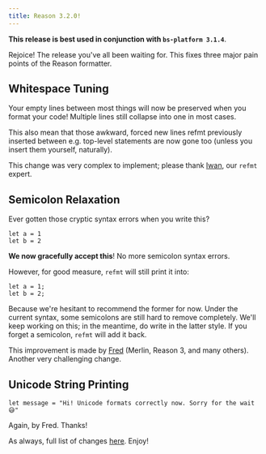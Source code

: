 ```yaml
---
title: Reason 3.2.0!
---
```


**This release is best used in conjunction with `bs-platform 3.1.4`**.

Rejoice! The release you've all been waiting for. This fixes three major pain points of the Reason formatter.

## Whitespace Tuning

Your empty lines between most things will now be preserved when you format your code! Multiple lines still collapse into one in most cases.

This also mean that those awkward, forced new lines refmt previously inserted between e.g. top-level statements are now gone too (unless you insert them yourself, naturally).

This change was very complex to implement; please thank [Iwan](https://twitter.com/_iwan_refmt), our `refmt` expert.

## Semicolon Relaxation

Ever gotten those cryptic syntax errors when you write this?

```reason
let a = 1
let b = 2
```

**We now gracefully accept this**! No more semicolon syntax errors.

However, for good measure, `refmt` will still print it into:

```reason
let a = 1;
let b = 2;
```

Because we're hesitant to recommend the former for now. Under the current syntax, some semicolons are still hard to remove completely. We'll keep working on this; in the meantime, do write in the latter style. If you forget a semicolon, `refmt` will  add it back.

This improvement is made by [Fred](https://twitter.com/let_def) (Merlin, Reason 3, and many others). Another very challenging change.

## Unicode String Printing

```reason
let message = "Hi! Unicode formats correctly now. Sorry for the wait 😅"
```

Again, by Fred. Thanks!

As always, full list of changes [here](https://github.com/facebook/reason/blob/master/HISTORY.md#320). Enjoy!
